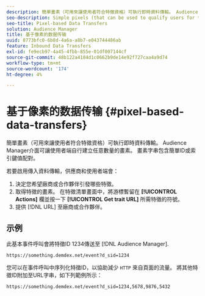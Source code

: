 ```yaml
---
description: 簡單畫素（可用來讓使用者符合特徵資格）可執行即時資料傳輸。 Audience Manager介面可讓使用者端自行建立任意數量的畫素。 畫素字串包含簡單ID或索引鍵值配對。
seo-description: Simple pixels (that can be used to qualify users for traits) perform real-time data transfers. The Audience Manager interface lets clients create any number of pixels on a self-service basis. Pixel strings consist of simple IDs or key-value pairs.
seo-title: Pixel-based Data Transfers
solution: Audience Manager
title: 基于像素的数据传输
uuid: 8773bfc0-6b8d-4a6a-a8b7-e043744486ab
feature: Inbound Data Transfers
exl-id: fe9ecb97-4a45-4fbb-855e-01df007144cf
source-git-commit: 48b122a4184d1c0662b9de14e92f727caa4a9d74
workflow-type: tm+mt
source-wordcount: '174'
ht-degree: 4%

---
```


# 基于像素的数据传输 {#pixel-based-data-transfers}

簡單畫素（可用來讓使用者符合特徵資格）可執行即時資料傳輸。 Audience Manager介面可讓使用者端自行建立任意數量的畫素。 畫素字串包含簡單ID或索引鍵值配對。

<!-- c_rt_inbound_pixel_transfers.xml -->

若要啟用傳入資料傳輸，供應商和使用者端會：

1. 決定您希望廠商或合作夥伴引發哪些特徵。
1. 取得特徵的畫素。 在特徵清單畫面中，將游標暫留在 **[!UICONTROL Actions]** 欄並按一下 **[!UICONTROL Get trait URL]** 所需特徵的符號。
1. 提供 [!DNL URL] 至廠商或合作夥伴。

## 示例

此基本事件呼叫會將特徵ID 1234傳送至 [!DNL Audience Manager].

```
https://something.demdex.net/event?d_sid=1234
```

您可以在事件呼叫中序列化特徵ID，以協助減少 `HTTP` 來自頁面的流量。 將其他特徵ID附加至URL字串，如下列範例所示：

```
https://something.demdex.net/event?d_sid=1234,5678,9876,5432
```

